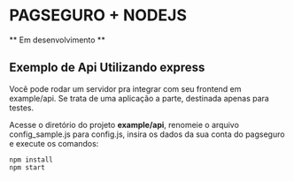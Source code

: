 # PAGSEGURO  + NODEJS


** Em desenvolvimento **

## Exemplo de Api Utilizando express

Você pode rodar um servidor pra integrar com seu frontend em example/api. Se trata de uma aplicação a parte, destinada apenas para testes.

Acesse o diretório do projeto **example/api**,  renomeie o arquivo config_sample.js para config.js, insira os dados da sua conta do pagseguro e execute os comandos:

```
npm install
npm start
```
